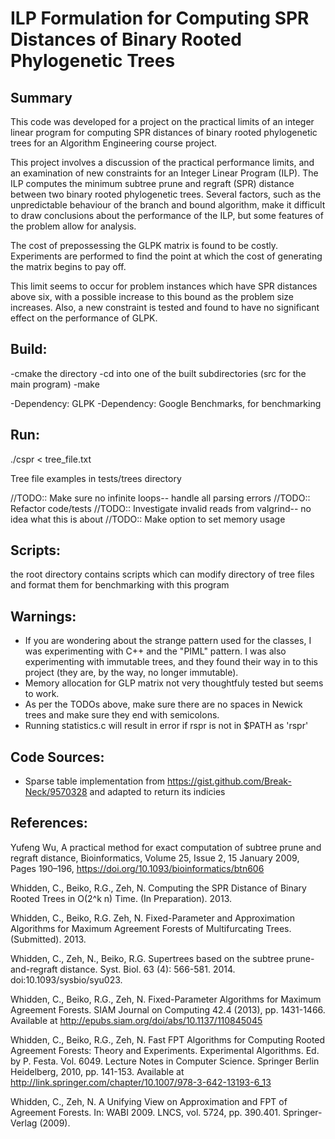 # ILP Formulation for Computing SPR Distances of Binary Rooted Phylogenetic Trees

## Summary

This code was developed for a project on the practical limits of an integer linear program for computing SPR distances of binary rooted phylogenetic trees for an Algorithm Engineering course project.

This project involves a discussion of the practical performance limits, and an examination of new constraints for an Integer Linear Program (ILP).
The ILP computes the minimum subtree prune and regraft (SPR) distance between two binary rooted phylogenetic trees. Several factors, such as the unpredictable behaviour of the branch and bound algorithm, make it difficult to draw conclusions about the performance of the ILP, but some features of the problem allow for analysis.

The cost of prepossessing the GLPK matrix is found to be costly. Experiments are performed to find the point at which the cost of generating the matrix begins to pay off.

This limit seems to occur for problem instances which have SPR distances above six, with a possible increase to this bound as the problem size increases.
Also, a new constraint is tested and found to have no significant effect on the performance of GLPK.

## Build:

-cmake the directory
-cd into one of the built subdirectories (src for the main program)
-make

-Dependency: GLPK
-Dependency: Google Benchmarks, for benchmarking

## Run:

./cspr < tree_file.txt

Tree file examples in tests/trees directory

//TODO:: Make sure no infinite loops-- handle all parsing errors
//TODO:: Refactor code/tests
//TODO:: Investigate invalid reads from valgrind-- no idea what this is about
//TODO:: Make option to set memory usage

## Scripts:
the root directory contains scripts which can modify directory of tree files and format them for benchmarking with this
program

## Warnings:
- If you are wondering about the strange pattern used for the classes, I was experimenting with C++ and the "PIML" pattern.
I was also experimenting with immutable trees, and they found their way in to this project (they are, by the way, no longer immutable).
- Memory allocation  for GLP matrix not very thoughtfuly tested but seems to work.
- As per the TODOs above, make sure there are no spaces in Newick trees and make sure they end with semicolons.
- Running statistics.c will result in error if rspr is not in $PATH as 'rspr'

## Code Sources:
- Sparse table implementation from https://gist.github.com/Break-Neck/9570328 and adapted to return its indicies

## References:

Yufeng Wu, A practical method for exact computation of subtree prune and regraft distance, Bioinformatics, Volume 25, Issue 2, 15 January 2009, Pages 190–196, https://doi.org/10.1093/bioinformatics/btn606

Whidden, C., Beiko, R.G., Zeh, N.  Computing the SPR Distance of Binary
Rooted Trees in O(2^k n) Time. (In Preparation). 2013.

Whidden, C., Beiko, R.G. Zeh, N.  Fixed-Parameter and Approximation
Algorithms for Maximum Agreement Forests of Multifurcating Trees.
(Submitted). 2013.

Whidden, C., Zeh, N., Beiko, R.G.  Supertrees based on the subtree
prune-and-regraft distance. Syst. Biol. 63 (4): 566-581. 2014.
doi:10.1093/sysbio/syu023.

Whidden, C., Beiko, R.G., Zeh, N. Fixed-Parameter Algorithms for Maximum
Agreement Forests. SIAM Journal on Computing 42.4 (2013), pp. 1431-1466.
Available at http://epubs.siam.org/doi/abs/10.1137/110845045

Whidden, C., Beiko, R.G., Zeh, N. Fast FPT Algorithms for Computing
Rooted Agreement Forests: Theory and Experiments. Experimental Algorithms.
Ed. by P. Festa. Vol. 6049. Lecture Notes in Computer Science. Springer
Berlin Heidelberg, 2010, pp. 141-153. Available at
http://link.springer.com/chapter/10.1007/978-3-642-13193-6_13

Whidden, C., Zeh, N. A Unifying View on Approximation and FPT of
Agreement Forests. In: WABI 2009. LNCS, vol. 5724, pp. 390.401.
Springer-Verlag (2009).
